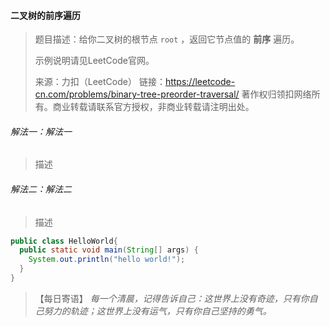 #### 二叉树的前序遍历

> 题目描述：给你二叉树的根节点 `root` ，返回它节点值的 **前序** 遍历。
>
> 示例说明请见LeetCode官网。
>
> 来源：力扣（LeetCode）
>链接：https://leetcode-cn.com/problems/binary-tree-preorder-traversal/
> 著作权归领扣网络所有。商业转载请联系官方授权，非商业转载请注明出处。

###### 解法一：解法一

> 描述

###### 解法二：解法二

> 描述

```java
public class HelloWorld{
  public static void main(String[] args) {
    System.out.println("hello world!");
  }
}
```

> 【每日寄语】 *每一个清晨，记得告诉自己：这世界上没有奇迹，只有你自己努力的轨迹；这世界上没有运气，只有你自己坚持的勇气。* 

